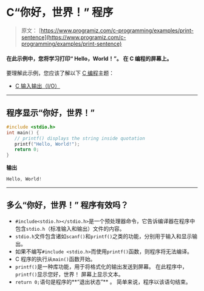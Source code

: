 # C“你好，世界！” 程序

> 原文： [https://www.programiz.com/c-programming/examples/print-sentence](https://www.programiz.com/c-programming/examples/print-sentence)

#### 在此示例中，您将学习打印“ Hello，World！”。 在 C 编程的屏幕上。

要理解此示例，您应该了解以下 [C 编程](/c-programming "C tutorial")主题：

*   [C 输入输出（I/O）](/c-programming/c-input-output)

* * *

## 程序显示“你好，世界！”

```c
#include <stdio.h>
int main() {
   // printf() displays the string inside quotation
   printf("Hello, World!");
   return 0;
} 
```

**输出**

```c
Hello, World! 
```

* * *

## 多么“你好，世界！” 程序有效吗？

*   `#include<stdio.h></stdio.h>`是一个预处理器命令，它告诉编译器在程序中包含`stdio.h`（标准输入和输出）文件的内容。
*   `stdio.h`文件包含诸如`scanf()`和`printf()`之类的功能，分别用于输入和显示输出。
*   如果不编写`#include <stdio.h>`而使用`printf()`函数，则程序将无法编译。
*   C 程序的执行从`main()`函数开始。
*   `printf()`是一种库功能，用于将格式化的输出发送到屏幕。 在此程序中，`printf()`显示您好，世界！ 屏幕上显示文本。
*   `return 0;`语句是程序的**“退出状态”** 。 简单来说，程序以该语句结束。